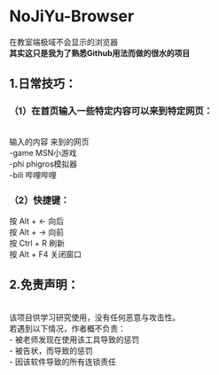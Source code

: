# NoJiYu-Browser
在教室端极域不会显示的浏览器<br>
**其实这只是我为了熟悉Github用法而做的很水的项目**<br>
## 1.日常技巧：

### （1）在首页输入一些特定内容可以来到特定网页：
<br>
输入的内容         来到的网页 <br>
-game             MSN小游戏 <br>
-phi              phigros模拟器 <br>
-bili             哔哩哔哩  <br>

### （2）快捷键： 
按   Alt   +  ←    向后 <br>
按   Alt   +  →    向前 <br>
按   Ctrl  +  R    刷新 <br>
按   Alt   +  F4   关闭窗口 <br>

## 2.免责声明：
<br>
该项目供学习研究使用，没有任何恶意与攻击性。 <br>
若遇到以下情况，作者概不负责： <br>
- 被老师发现在使用该工具导致的惩罚 <br>
- 被告状，而导致的惩罚 <br>
- 因该软件导致的所有连锁责任 <br>

